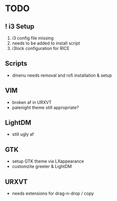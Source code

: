 # TODO

## ! i3 Setup

1. i3 config file missing
2. needs to be added to install script
3. i3lock configuration for RICE

## Scripts

* dmenu needs removal and rofi installation & setup

## VIM

* broken af in URXVT
* palenight theme still appropriate?

## LightDM

* still ugly af

## GTK

* setup GTK theme via LXappearance
* customzite greeter & LightDM

## URXVT

* needs extensions for drag-n-drop / copy
